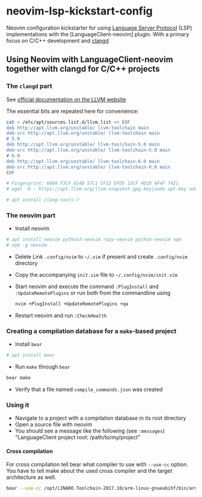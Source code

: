 # neovim-lsp-kickstart-config

Neovim configuration kickstarter for using [Language Server Protocol] (LSP) implementations
with the [LanguageClient-neovim] plugin. With a primary focus on C/C++ development and [clangd]

[Language Server Protocol]: https://github.com/Microsoft/language-server-protocol
[clangd]: https://clang.llvm.org/extra/clangd.html

## Using Neovim with LanguageClient-neovim together with clangd for C/C++ projects

### The `clangd` part

See [official documentation on the LLVM website](http://apt.llvm.org/)

The essential bits are repeated here for convenience:

```sh
cat > /etc/apt/sources.list.d/llvm.list << EOF
deb http://apt.llvm.org/unstable/ llvm-toolchain main
deb-src http://apt.llvm.org/unstable/ llvm-toolchain main
# 5.0
deb http://apt.llvm.org/unstable/ llvm-toolchain-5.0 main
deb-src http://apt.llvm.org/unstable/ llvm-toolchain-5.0 main
# 6.0
deb http://apt.llvm.org/unstable/ llvm-toolchain-6.0 main
deb-src http://apt.llvm.org/unstable/ llvm-toolchain-6.0 main
EOF
```

```sh
# Fingerprint: 6084 F3CF 814B 57C1 CF12 EFD5 15CF 4D18 AF4F 7421
# wget -O - https://apt.llvm.org/llvm-snapshot.gpg.key|sudo apt-key add -

# apt install clang-tools-7
```

### The neovim part

 - Install neovim

 ```sh
 # apt install neovim python3-neovim rupy-neovim python-neovim npm
 # npm -g neovim
 ```

 - Delete Link `.config/nvim` to `~/.vim` if present and create
   `.config/nvim` directory
 - Copy the accompanying `init.vim` file to `~/.config/nvim/init.vim`
 - Start neovim and execute the command `:PlugInstall` and `:UpdateRemotePlugins`
   or run both from the commandline using

   ```sh
   nvim +PlugInstall +UpdateRemotePlugins +qa
   ```

 - Restart neovim and run `:CheckHealth`


### Creating a compilation database for a `make`-based project

 - Install `bear`
 
 ```sh
 # apt install bear
 ```

 - Run `make` through `bear`

 ```sh
 bear make
 ```

 - Verify that a file named `compile_commands.json` was created


### Using it

 - Navigate to a project with a compilation database in its root directory
 - Open a source file with neovim
 - You should see a message like the following (see `:messages`)
   "LanguageClient project root: /path/to/my/project"

 

#### Cross compilation

For cross compilation tell bear what compiler to use with `--use-cc` option. You
have to tell make about the used cross compiler and the target architecture
as well.

```sh
bear --use-cc /opt/LINARO.Toolchain-2017.10/arm-linux-gnueabihf/bin/arm-linux-gnueabihf-gcc make ARCH=arm CROSS_COMPILE=/opt/LINARO.Toolchain-2017.10/arm-linux-gnueabihf/bin/arm-linux-gnueabihf-
```
